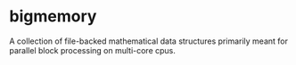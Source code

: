bigmemory
=========

A collection of file-backed mathematical data structures primarily meant for parallel block processing on multi-core cpus.  

